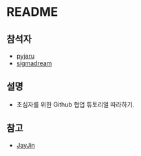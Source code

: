# README
## 참석자
* [pyjaru](http://blog.pyjar.net)
* [sigmadream](http://sigmadream.github.io)
## 설명
* 초심자를 위한 Github 협업 튜토리얼 따라하기.

## 참고
* [JayJin](https://milooy.wordpress.com/2017/06/21/working-together-with-github-tutorial/)